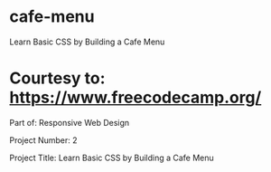 # cafe-menu
Learn Basic CSS by Building a Cafe Menu
# Courtesy to: https://www.freecodecamp.org/
Part of: Responsive Web Design

Project Number: 2

Project Title: Learn Basic CSS by Building a Cafe Menu
